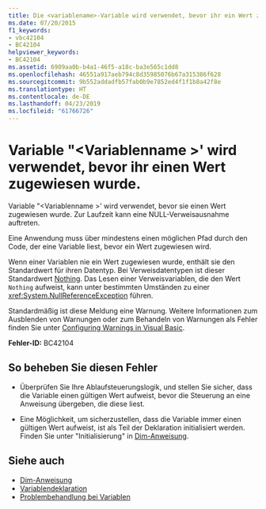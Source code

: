 ```yaml
---
title: Die <variablename>-Variable wird verwendet, bevor ihr ein Wert zugewiesen wird.
ms.date: 07/20/2015
f1_keywords:
- vbc42104
- BC42104
helpviewer_keywords:
- BC42104
ms.assetid: 6909aa0b-b4a1-46f5-a18c-ba3e565c1dd8
ms.openlocfilehash: 46551a917aeb794c8d35985076b67a315386f628
ms.sourcegitcommit: 9b552addadfb57fab0b9e7852ed4f1f1b8a42f8e
ms.translationtype: HT
ms.contentlocale: de-DE
ms.lasthandoff: 04/23/2019
ms.locfileid: "61766726"
---
```

# <a name="variable-variablename-is-used-before-it-has-been-assigned-a-value"></a>Variable "\<Variablenname >' wird verwendet, bevor ihr einen Wert zugewiesen wurde.
Variable "\<Variablenname >' wird verwendet, bevor sie einen Wert zugewiesen wurde. Zur Laufzeit kann eine NULL-Verweisausnahme auftreten.  
  
 Eine Anwendung muss über mindestens einen möglichen Pfad durch den Code, der eine Variable liest, bevor ein Wert zugewiesen wird.  
  
 Wenn einer Variablen nie ein Wert zugewiesen wurde, enthält sie den Standardwert für ihren Datentyp. Bei Verweisdatentypen ist dieser Standardwert [Nothing](../../../visual-basic/language-reference/nothing.md). Das Lesen einer Verweisvariablen, die den Wert `Nothing` aufweist, kann unter bestimmten Umständen zu einer <xref:System.NullReferenceException> führen.  
  
 Standardmäßig ist diese Meldung eine Warnung. Weitere Informationen zum Ausblenden von Warnungen oder zum Behandeln von Warnungen als Fehler finden Sie unter [Configuring Warnings in Visual Basic](/visualstudio/ide/configuring-warnings-in-visual-basic).  
  
 **Fehler-ID:** BC42104  
  
## <a name="to-correct-this-error"></a>So beheben Sie diesen Fehler  
  
- Überprüfen Sie Ihre Ablaufsteuerungslogik, und stellen Sie sicher, dass die Variable einen gültigen Wert aufweist, bevor die Steuerung an eine Anweisung übergeben, die diese liest.  
  
- Eine Möglichkeit, um sicherzustellen, dass die Variable immer einen gültigen Wert aufweist, ist als Teil der Deklaration initialisiert werden. Finden Sie unter "Initialisierung" in [Dim-Anweisung](../../../visual-basic/language-reference/statements/dim-statement.md).  
  
## <a name="see-also"></a>Siehe auch

- [Dim-Anweisung](../../../visual-basic/language-reference/statements/dim-statement.md)
- [Variablendeklaration](../../../visual-basic/programming-guide/language-features/variables/variable-declaration.md)
- [Problembehandlung bei Variablen](../../../visual-basic/programming-guide/language-features/variables/troubleshooting-variables.md)
